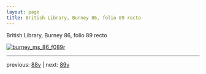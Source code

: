 ```yaml
---
layout: page
title: British Library, Burney 86, folio 89 recto
---
```


British Library, Burney 86, folio 89 recto

[![burney_ms_86_f089r](http://www.homermultitext.org/iipsrv?IIIF=/project/homer/pyramidal/deepzoom/bl/burney86imgs/v1/burney_ms_86_f089r.tif/full/800,/0/default.jpg)](http://www.homermultitext.org/ict2/?urn=urn:cite2:bl:burney86imgs.v1:burney_ms_86_f089r) 

---

previous:  [88v](../88v/) | next: [89v](../89v/)